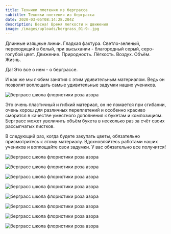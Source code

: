 ```yaml
---
title: Техники плетения из берграсса
subtitle: Техники плетения из берграсса
date: 2020-03-05T08:14:28.204Z
description: Весна! Время легкости и движения
image: /images/uploads/bergrass_01-9-.jpg
---
```

Длинные изящные линии. Гладкая фактура. Светло-зеленый, переходящий в белый, при высыхании - благородный серый, серо-голубой цвет. Движение. Природность. Лёгкость. Воздух. Объём. Жизнь.

Да! Это все о нем - о берграссе. 

И как же мы любим занятия с этим удивительным материалом. Ведь он позволят воплощать самые удивительные задумки наших учеников.

![берграсс школа флористики роза азора](/images/uploads/bergrass_01-24-.jpg "берграсс школа флористики роза азора")

Это очень пластичный и гибкий материал, он не ломается при сгибании, очень хорош для различных переплетений и особенно красиво сморится в качестве уместного дополнения к букетам и композициям. Берграсс может увеличить объём букета в несколько раз за счёт своих рассыпчатых листков.

В следующий раз, когда будете закупать цветы, обязательно присмотритесь к этому  материалу. Вдохновляйтесь работами наших учеников и воплощайте свои задумки. У вас обязательно все получится! 

![берграсс школа флористики роза азора](/images/uploads/bergrass_01-26-.jpg "берграсс школа флористики роза азора")

![берграсс школа флористики роза азора](/images/uploads/bergrass_01-20-.jpg "берграсс школа флористики роза азора")

![берграсс школа флористики роза азора](/images/uploads/bergrass_01-22-.jpg "берграсс школа флористики роза азора")

![берграсс школа флористики роза азора](/images/uploads/bergrass_01-18-.jpg "берграсс школа флористики роза азора")

![берграсс школа флористики роза азора](/images/uploads/bergrass_01-27-.jpg "берграсс школа флористики роза азора")

![берграсс школа флористики роза азора](/images/uploads/bergrass_01-1-.jpg "берграсс школа флористики роза азора")

![берграсс школа флористики роза азора](/images/uploads/bergrass_01-21-.jpg "берграсс школа флористики роза азора")

![берграсс школа флористики роза азора](/images/uploads/bergrass_01-19-.jpg "берграсс школа флористики роза азора")
